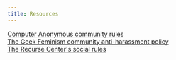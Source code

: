 ```yaml
---
title: Resources
---
```

[Computer Anonymous community rules](http://computeranonymous.org)  
[The Geek Feminism community anti-harassment policy](http://geekfeminism.wikia.com/wiki/Community_anti-harassment/Policy)  
[The Recurse Center's social rules](https://www.recurse.com/manual#sec-environment)